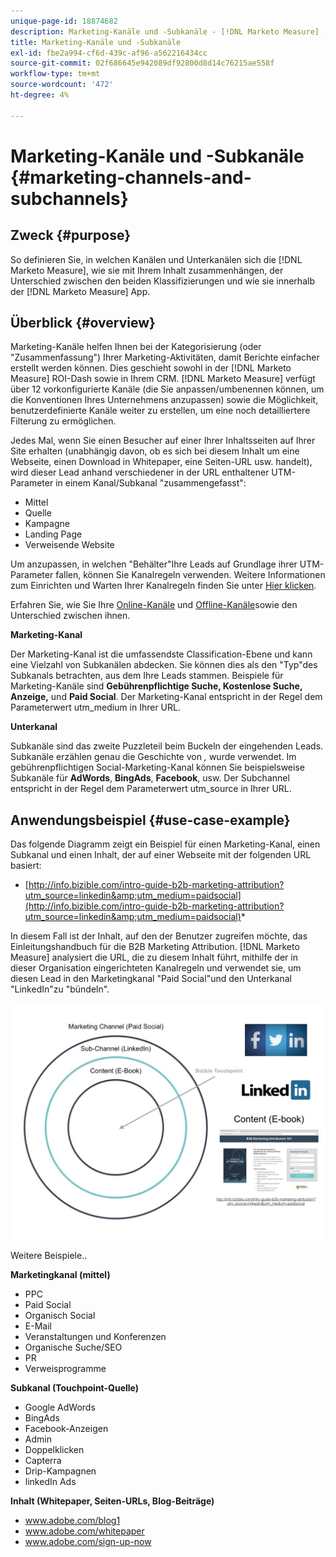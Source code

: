 ```yaml
---
unique-page-id: 18874682
description: Marketing-Kanäle und -Subkanäle - [!DNL Marketo Measure] - Produktdokumentation
title: Marketing-Kanäle und -Subkanäle
exl-id: fbe2a994-cf6d-439c-af96-a562216434cc
source-git-commit: 02f686645e942089df92800d8d14c76215ae558f
workflow-type: tm+mt
source-wordcount: '472'
ht-degree: 4%

---
```


# Marketing-Kanäle und -Subkanäle {#marketing-channels-and-subchannels}

## Zweck {#purpose}

So definieren Sie, in welchen Kanälen und Unterkanälen sich die [!DNL Marketo Measure], wie sie mit Ihrem Inhalt zusammenhängen, der Unterschied zwischen den beiden Klassifizierungen und wie sie innerhalb der [!DNL Marketo Measure] App.

## Überblick {#overview}

Marketing-Kanäle helfen Ihnen bei der Kategorisierung (oder &quot;Zusammenfassung&quot;) Ihrer Marketing-Aktivitäten, damit Berichte einfacher erstellt werden können. Dies geschieht sowohl in der [!DNL Marketo Measure] ROI-Dash sowie in Ihrem CRM. [!DNL Marketo Measure] verfügt über 12 vorkonfigurierte Kanäle (die Sie anpassen/umbenennen können, um die Konventionen Ihres Unternehmens anzupassen) sowie die Möglichkeit, benutzerdefinierte Kanäle weiter zu erstellen, um eine noch detailliertere Filterung zu ermöglichen.

Jedes Mal, wenn Sie einen Besucher auf einer Ihrer Inhaltsseiten auf Ihrer Site erhalten (unabhängig davon, ob es sich bei diesem Inhalt um eine Webseite, einen Download in Whitepaper, eine Seiten-URL usw. handelt), wird dieser Lead anhand verschiedener in der URL enthaltener UTM-Parameter in einem Kanal/Subkanal &quot;zusammengefasst&quot;:

* Mittel
* Quelle
* Kampagne
* Landing Page
* Verweisende Website

Um anzupassen, in welchen &quot;Behälter&quot;Ihre Leads auf Grundlage ihrer UTM-Parameter fallen, können Sie Kanalregeln verwenden. Weitere Informationen zum Einrichten und Warten Ihrer Kanalregeln finden Sie unter [Hier klicken](/help/channel-tracking-and-setup/online-channels/online-custom-channel-setup.md).

Erfahren Sie, wie Sie Ihre [Online-Kanäle](/help/channel-tracking-and-setup/online-channels/online-custom-channel-setup.md) und [Offline-Kanäle](/help/channel-tracking-and-setup/offline-channels/offline-custom-channel-setup.md)sowie den Unterschied zwischen ihnen.

**Marketing-Kanal**

Der Marketing-Kanal ist die umfassendste Classification-Ebene und kann eine Vielzahl von Subkanälen abdecken. Sie können dies als den &quot;Typ&quot;des Subkanals betrachten, aus dem Ihre Leads stammen. Beispiele für Marketing-Kanäle sind **Gebührenpflichtige Suche, Kostenlose Suche, Anzeige,** und **Paid Social**. Der Marketing-Kanal entspricht in der Regel dem Parameterwert utm_medium in Ihrer URL.

**Unterkanal**

Subkanäle sind das zweite Puzzleteil beim Buckeln der eingehenden Leads. Subkanäle erzählen genau die Geschichte von _,_ wurde verwendet. Im gebührenpflichtigen Social-Marketing-Kanal können Sie beispielsweise Subkanäle für **AdWords**, **BingAds**, **Facebook**, usw. Der Subchannel entspricht in der Regel dem Parameterwert utm_source in Ihrer URL.

## Anwendungsbeispiel {#use-case-example}

Das folgende Diagramm zeigt ein Beispiel für einen Marketing-Kanal, einen Subkanal und einen Inhalt, der auf einer Webseite mit der folgenden URL basiert:

* [http://info.bizible.com/intro-guide-b2b-marketing-attribution?utm_source=linkedin&amp;utm_medium=paidsocial](http://info.bizible.com/intro-guide-b2b-marketing-attribution?utm_source=linkedin&amp;utm_medium=paidsocial)*

In diesem Fall ist der Inhalt, auf den der Benutzer zugreifen möchte, das Einleitungshandbuch für die B2B Marketing Attribution. [!DNL Marketo Measure] analysiert die URL, die zu diesem Inhalt führt, mithilfe der in dieser Organisation eingerichteten Kanalregeln und verwendet sie, um diesen Lead in den Marketingkanal &quot;Paid Social&quot;und den Unterkanal &quot;LinkedIn&quot;zu &quot;bündeln&quot;.

![](assets/1.jpg)

Weitere Beispiele..

**Marketingkanal (mittel)**

* PPC
* Paid Social
* Organisch Social
* E-Mail
* Veranstaltungen und Konferenzen
* Organische Suche/SEO
* PR
* Verweisprogramme

**Subkanal (Touchpoint-Quelle)**

* Google AdWords
* BingAds
* Facebook-Anzeigen
* Admin
* Doppelklicken
* Capterra
* Drip-Kampagnen
* linkedIn Ads

**Inhalt (Whitepaper, Seiten-URLs, Blog-Beiträge)**

* www.adobe.com/blog1
* www.adobe.com/whitepaper
* www.adobe.com/sign-up-now

